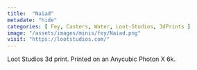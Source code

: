 ```yaml
---
title:  "Naiad"
metadate: "hide"
categories: [ Fey, Casters, Water, Loot-Studios, 3dPrints ]
image: "/assets/images/minis/fey/Naiad.png"
visit: "https://lootstudios.com/"
---
```

Loot Studios 3d print.
Printed on an Anycubic Photon X 6k.